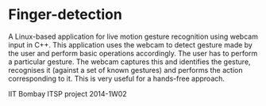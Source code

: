 Finger-detection
================

A Linux-based application for live motion 
gesture recognition using webcam input in C++. This 
application uses the webcam to detect gesture made by the 
user and perform basic operations accordingly. The user has to 
perform a particular gesture. The webcam captures this and 
identifies the gesture, recognises it (against a set of known 
gestures) and performs the action corresponding to it. This is 
very useful for a hands-free approach.

IIT Bombay ITSP project 2014-1W02
